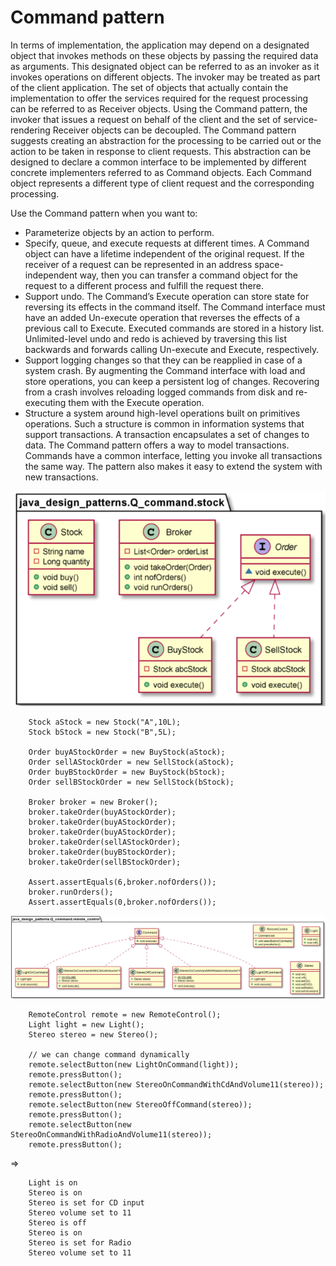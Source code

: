 # Command pattern

In terms of implementation, the application may depend on a designated object that invokes methods on these objects by passing the required data as arguments. This designated object can be referred to as an invoker as it invokes operations on different objects. The invoker may be treated as part of the client application. The set of objects that actually contain the implementation to offer the services required for the request processing can be referred to as Receiver objects.
Using the Command pattern, the invoker that issues a request on behalf of the client and the set of service-rendering Receiver objects can be decoupled. The Command pattern suggests creating an abstraction for the processing to be carried out or the action to be taken in response to client requests. This abstraction can be designed to declare a common interface to be implemented by different concrete implementers referred to as Command objects. Each Command object represents a different type of client request and the corresponding processing.

Use the Command pattern when you want to:
* Parameterize objects by an action to perform.
* Specify, queue, and execute requests at different times. A Command object can have a lifetime independent of the original request. If the receiver of a request can be represented in an address space-independent way, then you can transfer a command object for the request to a different process and fulfill the request there.
* Support undo. The Command’s Execute operation can store state for reversing its effects in the command itself. The Command interface must have an added Un-execute operation that reverses the effects of a previous call to Execute. Executed commands are stored in a history list. Unlimited-level undo and redo is achieved by traversing this list backwards and forwards calling Un-execute and Execute, respectively.
* Support logging changes so that they can be reapplied in case of a system crash. By augmenting the Command interface with load and store operations, you can keep a persistent log of changes. Recovering from a crash involves reloading logged commands from disk and re-executing them with the Execute operation.
* Structure a system around high-level operations built on primitives operations. Such a structure is common in information systems that support transactions. A transaction encapsulates a set of changes to data. The Command pattern offers a way to model transactions. Commands have a common interface, letting you invoke all transactions the same way. The pattern also makes it easy to extend the system with new transactions.

![img_1.png](img_1.png)

        Stock aStock = new Stock("A",10L);
        Stock bStock = new Stock("B",5L);

        Order buyAStockOrder = new BuyStock(aStock);
        Order sellAStockOrder = new SellStock(aStock);
        Order buyBStockOrder = new BuyStock(bStock);
        Order sellBStockOrder = new SellStock(bStock);

        Broker broker = new Broker();
        broker.takeOrder(buyAStockOrder);
        broker.takeOrder(buyAStockOrder);
        broker.takeOrder(buyAStockOrder);
        broker.takeOrder(sellAStockOrder);
        broker.takeOrder(buyBStockOrder);
        broker.takeOrder(sellBStockOrder);

        Assert.assertEquals(6,broker.nofOrders());
        broker.runOrders();
        Assert.assertEquals(0,broker.nofOrders());

![img_2.png](img_2.png)

        RemoteControl remote = new RemoteControl();
        Light light = new Light();
        Stereo stereo = new Stereo();

        // we can change command dynamically
        remote.selectButton(new LightOnCommand(light));
        remote.pressButton();
        remote.selectButton(new StereoOnCommandWithCdAndVolume11(stereo));
        remote.pressButton();
        remote.selectButton(new StereoOffCommand(stereo));
        remote.pressButton();
        remote.selectButton(new StereoOnCommandWithRadioAndVolume11(stereo));
        remote.pressButton();

=>

        Light is on
        Stereo is on
        Stereo is set for CD input
        Stereo volume set to 11
        Stereo is off
        Stereo is on
        Stereo is set for Radio
        Stereo volume set to 11